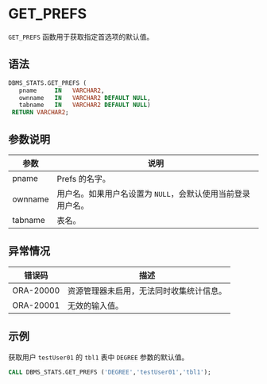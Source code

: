 # GET_PREFS 

`GET_PREFS` 函数用于获取指定首选项的默认值。

## 语法 

```sql
DBMS_STATS.GET_PREFS (
   pname     IN   VARCHAR2,
   ownname   IN   VARCHAR2 DEFAULT NULL,
   tabname   IN   VARCHAR2 DEFAULT NULL)
 RETURN VARCHAR2;
```

## 参数说明 

|   参数    |                说明              |
|---------|-----------------------------------|
| pname   | Prefs 的名字。                      |
| ownname | 用户名。如果用户名设置为 `NULL`，会默认使用当前登录用户名。 |
| tabname | 表名。                              |


## 异常情况 

|    错误码    |          描述          |
|-----------|----------------------|
| ORA-20000 | 资源管理器未启用，无法同时收集统计信息。 |
| ORA-20001 | 无效的输入值。              |


## 示例 

获取用户 `testUser01` 的 `tbl1` 表中 `DEGREE` 参数的默认值。

```sql
CALL DBMS_STATS.GET_PREFS ('DEGREE','testUser01','tbl1');
```